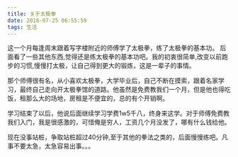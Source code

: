 ```yaml
---
title: 关于太极拳
date: 2018-07-25 06:55:59
tags: 生活
---
```



这一个月每逢周末跟着写字楼附近的师傅学了太极拳，练了太极拳的基本功。
后面看了一些其他东西,觉得还是练太极拳的基本功吧。我的初衷很简单,改变以前跑步的习惯,慢慢打太极，让自己得到更大的锻炼，这是一辈子的事情。

那个师傅很有名，从小喜欢太极拳，大学毕业后，自己不断在摸索，跟着名家学习，最终自己走向开太极拳馆的道路。他虽然是免费教我们一个月，但是他也得吃饭，租那么大的场地，房租是不便宜的，总的有个开销啊。

学习结束了以后，他说后面继续学习学费1w5千八，终身来这学。对于师傅免费教我们入门，我是很感激的，可惜俺是穷人，工资几个月没发了，哪有什么钱给他。


现在没事站桩，争取站桩超过40分钟,至于其他的拳法之类的，后面慢慢练吧。凡事不要太急，太急容易出事。。。


